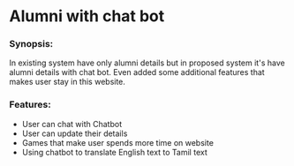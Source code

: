 # Alumni with chat bot

### Synopsis:

In existing system have only alumni details but in proposed system it's have alumni details with chat bot. Even added some additional features that makes user stay in this website.

### Features:


* User can chat with Chatbot
* User can update their details
* Games that make user spends more time on website
* Using chatbot to translate English text to Tamil text
      
